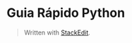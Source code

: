 

# Guia Rápido Python







> Written with [StackEdit](https://stackedit.io/).
<!--stackedit_data:
eyJoaXN0b3J5IjpbLTEzMDc1NDkwOTRdfQ==
-->